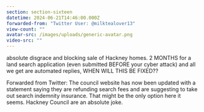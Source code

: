 ```yaml
---
section: section-sixteen
datetime: 2024-06-21T14:46:00.000Z
forwarded-from: "Twitter User: @milktealover13"
view-count: ""
avatar-src: /images/uploads/generic-avatar.png
video-src: ""
---
```

absolute disgrace and blocking sale of Hackney homes. 2 MONTHS for a land search application (even submitted BEFORE your cyber attack) and all we get are automated replies, WHEN WILL THIS BE FIXED??

Forwarded from Twitter: The council website has now been updated with a statement saying they are refunding search fees and are suggesting to take out search indemnity insurance. That might be the only option here it seems. Hackney Council are an absolute joke.
